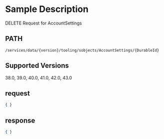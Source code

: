 # Sample Description
DELETE Request for AccountSettings

## PATH
```
/services/data/{version}/tooling/sobjects/AccountSettings/{DurableId}
```
## Supported Versions
38.0, 39.0, 40.0, 41.0, 42.0, 43.0

## request
 ```json
 { }

```

## response
```json
{ }
```
